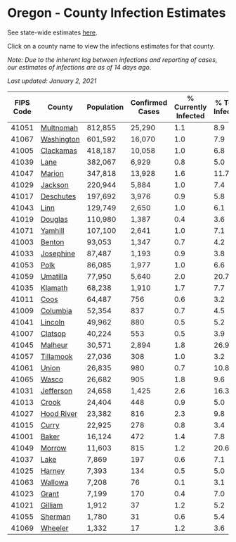 # Oregon - County Infection Estimates

See state-wide estimates [here](/infections/us-or).

Click on a county name to view the infections estimates for that county.

*Note: Due to the inherent lag between infections and reporting of cases, our estimates of infections are as of 14 days ago.*

*Last updated: January 2, 2021*

|   FIPS Code |                   County |   Population |   Confirmed Cases |   % Currently Infected |   % Total Infected |
|-------------|--------------------------|--------------|-------------------|------------------------|--------------------|
|       41051 |   [Multnomah](multnomah) |      812,855 |            25,290 |                    1.1 |                8.9 |
|       41067 | [Washington](washington) |      601,592 |            16,070 |                    1.0 |                7.9 |
|       41005 |   [Clackamas](clackamas) |      418,187 |            10,058 |                    1.0 |                6.8 |
|       41039 |             [Lane](lane) |      382,067 |             6,929 |                    0.8 |                5.0 |
|       41047 |         [Marion](marion) |      347,818 |            13,928 |                    1.6 |               11.7 |
|       41029 |       [Jackson](jackson) |      220,944 |             5,884 |                    1.0 |                7.4 |
|       41017 |   [Deschutes](deschutes) |      197,692 |             3,976 |                    0.9 |                5.8 |
|       41043 |             [Linn](linn) |      129,749 |             2,650 |                    1.0 |                6.1 |
|       41019 |       [Douglas](douglas) |      110,980 |             1,387 |                    0.4 |                3.6 |
|       41071 |       [Yamhill](yamhill) |      107,100 |             2,641 |                    1.0 |                7.1 |
|       41003 |         [Benton](benton) |       93,053 |             1,347 |                    0.7 |                4.2 |
|       41033 |   [Josephine](josephine) |       87,487 |             1,193 |                    0.9 |                3.8 |
|       41053 |             [Polk](polk) |       86,085 |             1,977 |                    1.0 |                6.6 |
|       41059 |     [Umatilla](umatilla) |       77,950 |             5,640 |                    2.0 |               20.7 |
|       41035 |       [Klamath](klamath) |       68,238 |             1,910 |                    1.7 |                7.7 |
|       41011 |             [Coos](coos) |       64,487 |               756 |                    0.6 |                3.2 |
|       41009 |     [Columbia](columbia) |       52,354 |               837 |                    0.7 |                4.5 |
|       41041 |       [Lincoln](lincoln) |       49,962 |               880 |                    0.5 |                5.2 |
|       41007 |       [Clatsop](clatsop) |       40,224 |               553 |                    0.5 |                3.9 |
|       41045 |       [Malheur](malheur) |       30,571 |             2,894 |                    1.8 |               26.9 |
|       41057 |   [Tillamook](tillamook) |       27,036 |               308 |                    1.0 |                3.2 |
|       41061 |           [Union](union) |       26,835 |               980 |                    0.7 |               10.8 |
|       41065 |           [Wasco](wasco) |       26,682 |               905 |                    1.8 |                9.6 |
|       41031 |   [Jefferson](jefferson) |       24,658 |             1,425 |                    2.6 |               16.3 |
|       41013 |           [Crook](crook) |       24,404 |               448 |                    0.9 |                5.0 |
|       41027 | [Hood River](hood-river) |       23,382 |               816 |                    2.3 |                9.8 |
|       41015 |           [Curry](curry) |       22,925 |               278 |                    0.8 |                3.4 |
|       41001 |           [Baker](baker) |       16,124 |               472 |                    1.4 |                7.8 |
|       41049 |         [Morrow](morrow) |       11,603 |               815 |                    1.2 |               20.6 |
|       41037 |             [Lake](lake) |        7,869 |               197 |                    0.6 |                7.1 |
|       41025 |         [Harney](harney) |        7,393 |               134 |                    0.5 |                5.0 |
|       41063 |       [Wallowa](wallowa) |        7,208 |                76 |                    0.1 |                3.1 |
|       41023 |           [Grant](grant) |        7,199 |               170 |                    0.4 |                7.0 |
|       41021 |       [Gilliam](gilliam) |        1,912 |                37 |                    1.2 |                5.2 |
|       41055 |       [Sherman](sherman) |        1,780 |                31 |                    0.6 |                5.4 |
|       41069 |       [Wheeler](wheeler) |        1,332 |                17 |                    1.2 |                3.6 |